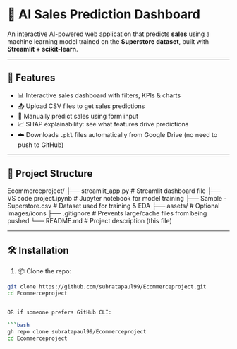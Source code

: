 # 🧠 AI Sales Prediction Dashboard

An interactive AI-powered web application that predicts **sales** using a machine learning model trained on the **Superstore dataset**, built with **Streamlit + scikit-learn**.

---

## 🚀 Features

- 📊 Interactive sales dashboard with filters, KPIs & charts
- 📤 Upload CSV files to get sales predictions
- 🔮 Manually predict sales using form input
- 📈 SHAP explainability: see what features drive predictions
- ☁️ Downloads `.pkl` files automatically from Google Drive (no need to push to GitHub)

---

## 📁 Project Structure

Ecommerceproject/
├── streamlit_app.py # Streamlit dashboard file
├── VS code project.ipynb # Jupyter notebook for model training
├── Sample - Superstore.csv # Dataset used for training & EDA
├── assets/ # Optional images/icons
├── .gitignore # Prevents large/cache files from being pushed
└── README.md # Project description (this file)


---
## 🛠️ Installation

1. 📦 Clone the repo:
```bash
git clone https://github.com/subratapaul99/Ecommerceproject.git
cd Ecommerceproject


OR if someone prefers GitHub CLI:

```bash
gh repo clone subratapaul99/Ecommerceproject
cd Ecommerceproject

